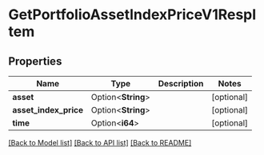 # GetPortfolioAssetIndexPriceV1RespItem

## Properties

Name | Type | Description | Notes
------------ | ------------- | ------------- | -------------
**asset** | Option<**String**> |  | [optional]
**asset_index_price** | Option<**String**> |  | [optional]
**time** | Option<**i64**> |  | [optional]

[[Back to Model list]](../README.md#documentation-for-models) [[Back to API list]](../README.md#documentation-for-api-endpoints) [[Back to README]](../README.md)


